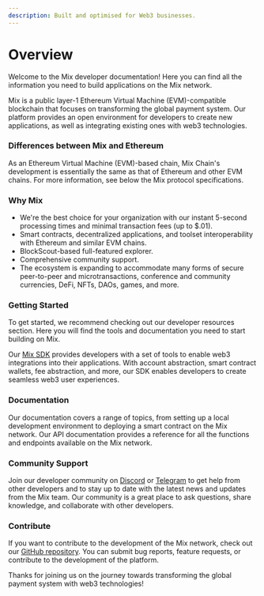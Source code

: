 ```yaml
---
description: Built and optimised for Web3 businesses.
---
```


# Overview

Welcome to the Mix developer documentation! Here you can find all the information you need to build applications on the Mix network.

Mix is a public layer-1 Ethereum Virtual Machine (EVM)-compatible blockchain that focuses on transforming the global payment system. Our platform provides an open environment for developers to create new applications, as well as integrating existing ones with web3 technologies.

### Differences between Mix and Ethereum <a href="#differences-between-gnosis-and-ethereum" id="differences-between-gnosis-and-ethereum"></a>

As an Ethereum Virtual Machine (EVM)-based chain, Mix Chain's development is essentially the same as that of Ethereum and other EVM chains. For more information, see below the Mix protocol specifications.

### Why Mix

* We're the best choice for your organization with our instant 5-second processing times and minimal transaction fees (up to $.01).&#x20;
* Smart contracts, decentralized applications, and toolset interoperability with Ethereum and similar EVM chains.&#x20;
* BlockScout-based full-featured explorer.&#x20;
* Comprehensive community support.&#x20;
* The ecosystem is expanding to accommodate many forms of secure peer-to-peer and microtransactions, conference and community currencies, DeFi, NFTs, DAOs, games, and more.

### Getting Started

To get started, we recommend checking out our developer resources section. Here you will find the tools and documentation you need to start building on Mix.

Our [Mix SDK](fuse-sdk/) provides developers with a set of tools to enable web3 integrations into their applications. With account abstraction, smart contract wallets, fee abstraction, and more, our SDK enables developers to create seamless web3 user experiences.

### Documentation

Our documentation covers a range of topics, from setting up a local development environment to deploying a smart contract on the Mix network. Our API documentation provides a reference for all the functions and endpoints available on the Mix network.

### Community Support

Join our developer community on [Discord](https://discord.gg/ZxN8Zbrk) or [Telegram](https://t.me/chainkloud/163566) to get help from other developers and to stay up to date with the latest news and updates from the Mix team. Our community is a great place to ask questions, share knowledge, and collaborate with other developers.

### Contribute

If you want to contribute to the development of the Mix network, check out our [GitHub repository](https://github.com/chainkloud). You can submit bug reports, feature requests, or contribute to the development of the platform.

Thanks for joining us on the journey towards transforming the global payment system with web3 technologies!

###

